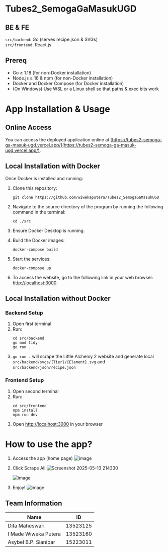 # Tubes2_SemogaGaMasukUGD

## BE & FE
`src/backend`: Go (serves recipe.json & SVGs)  
`src/frontend`: React.js

## Prereq
- Go ≥ 1.18 (for non-Docker installation)
- Node.js ≥ 16 & npm (for non-Docker installation)
- Docker and Docker Compose (for Docker installation)
- (On Windows) Use WSL or a Linux shell so that paths & exec bits work

# App Installation & Usage

## Online Access
You can access the deployed application online at [https://tubes2-semoga-ga-masuk-ugd.vercel.app/](https://tubes2-semoga-ga-masuk-ugd.vercel.app/).

## Local Installation with Docker
Once Docker is installed and running:

1. Clone this repository:
   ```shell
   git clone https://github.com/wiwekaputera/Tubes2_SemogaGaMasukUGD
   ```

2. Navigate to the source directory of the program by running the following command in the terminal:
   ```shell
   cd ./src
   ```

3. Ensure Docker Desktop is running.

4. Build the Docker images:
   ```shell
   docker-compose build
   ```

5. Start the services:
   ```shell
   docker-compose up
   ```

6. To access the website, go to the following link in your web browser: [http://localhost:3000](http://localhost:3000)

## Local Installation without Docker

### Backend Setup
1. Open first terminal
2. Run:
   ```shell
   cd src/backend
   go mod tidy
   go run .
   ```
3. `go run .` will scrape the Little Alchemy 2 website and generate local `src/backend/svgs/{Tier}/{Element}.svg` and `src/backend/json/recipe.json`

### Frontend Setup
1. Open second terminal
2. Run:
   ```shell
   cd src/frontend
   npm install
   npm run dev
   ```
3. Open [http://localhost:3000](http://localhost:3000) in your browser

# How to use the app?
1. Access the app (home page)
   ![image](https://github.com/user-attachments/assets/3532e3b0-5519-466a-ae5b-6ea44bc96b29)


3. Click Scrape All
   ![Screenshot 2025-05-13 214330](https://github.com/user-attachments/assets/e74d0c7c-0ec2-4f72-848c-9e8dcdb3c557)

   ![image](https://github.com/user-attachments/assets/2a41caf1-0bfe-41de-be87-331d66e08537)


5. Enjoy!
   ![image](https://github.com/user-attachments/assets/9d3d5105-2f19-49f7-a343-9702d82ed999)




## Team Information

| Name                   | ID       |
|------------------------|----------|
| Dita Maheswari         | 13523125 |
| I Made Wiweka Putera   | 13523160 |
| Asybel B.P. Sianipar   | 15223011 |

